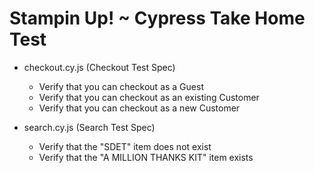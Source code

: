 # Stampin Up! ~ Cypress Take Home Test
* checkout.cy.js (Checkout Test Spec)
  * Verify that you can checkout as a Guest
  * Verify that you can checkout as an existing Customer
  * Verify that you can checkout as a new Customer

* search.cy.js (Search Test Spec)
  * Verify that the "SDET" item does not exist
  * Verify that the "A MILLION THANKS KIT" item exists
